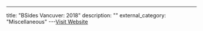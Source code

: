 ---
title: "BSides Vancuver: 2018"
description: ""
external_category: "Miscellaneous"
---[Visit Website](https://www.hackingarticles.in/hack-the-bsides-vancouver2018-vm-boot2root-challenge/)

